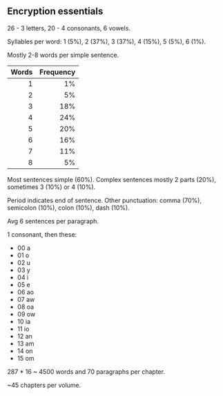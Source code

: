 ## Encryption essentials
26 - 3 letters, 20 - 4 consonants, 6 vowels.

Syllables per word:
1 (5%), 2 (37%), 3 (37%), 4 (15%), 5 (5%), 6 (1%).

Mostly 2-8 words per simple sentence.

Words|Frequency
---:|---:
1|1%
2|5%
3|18%
4|24%
5|20%
6|16%
7|11%
8|5%

Most sentences simple (60%).
Complex sentences mostly 2 parts (20%), sometimes 3 (10%) or 4 (10%).

Period indicates end of sentence.
Other punctuation:
comma (70%), semicolon (10%), colon (10%), dash (10%). 

Avg 6 sentences per paragraph.

1 consonant, then these:
- 00 a
- 01 o
- 02 u
- 03 y
- 04 i
- 05 e
- 06 ao
- 07 aw
- 08 oa
- 09 ow
- 10 ia
- 11 io
- 12 an
- 13 am
- 14 on
- 15 om

287 * 16 ~ 4500 words and 70 paragraphs per chapter.

~45 chapters per volume.
